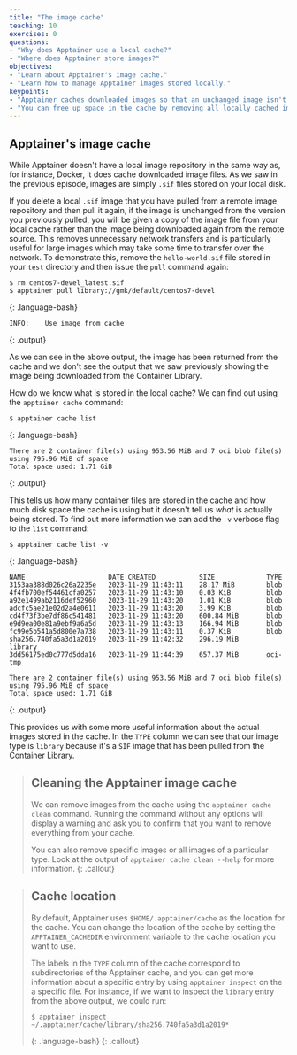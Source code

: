 ```yaml
---
title: "The image cache"
teaching: 10
exercises: 0
questions:
- "Why does Apptainer use a local cache?"
- "Where does Apptainer store images?"
objectives:
- "Learn about Apptainer's image cache."
- "Learn how to manage Apptainer images stored locally."
keypoints:
- "Apptainer caches downloaded images so that an unchanged image isn't downloaded again when it is requested using the `apptainer pull` command."
- "You can free up space in the cache by removing all locally cached images or by specifying individual images to remove."
---
```


## Apptainer's image cache

While Apptainer doesn't have a local image repository in the same way as, for instance, Docker, it does cache downloaded image files. As we saw in the previous episode, images are simply `.sif` files stored on your local disk. 

If you delete a local `.sif` image that you have pulled from a remote image repository and then pull it again, if the image is unchanged from the version you previously pulled, you will be given a copy of the image file from your local cache rather than the image being downloaded again from the remote source. This removes unnecessary network transfers and is particularly useful for large images which may take some time to transfer over the network. To demonstrate this, remove the `hello-world.sif` file stored in your `test` directory and then issue the `pull` command again:

~~~
$ rm centos7-devel_latest.sif
$ apptainer pull library://gmk/default/centos7-devel
~~~
{: .language-bash}

~~~
INFO:    Use image from cache
~~~
{: .output}

As we can see in the above output, the image has been returned from the cache and we don't see the output that we saw previously showing the image being downloaded from the Container Library.

How do we know what is stored in the local cache? We can find out using the `apptainer cache` command:

~~~
$ apptainer cache list
~~~
{: .language-bash}

~~~
There are 2 container file(s) using 953.56 MiB and 7 oci blob file(s) using 795.96 MiB of space
Total space used: 1.71 GiB
~~~
{: .output}

This tells us how many container files are stored in the cache and how much disk space the cache is using but it doesn't tell us _what_ is actually being stored. To find out more information we can add the `-v` verbose flag to the `list` command:

~~~
$ apptainer cache list -v
~~~
{: .language-bash}

~~~
NAME                     DATE CREATED           SIZE             TYPE
3153aa388d026c26a2235e   2023-11-29 11:43:11    28.17 MiB        blob
4f4fb700ef54461cfa0257   2023-11-29 11:43:10    0.03 KiB         blob
a92e1499ab2116def52960   2023-11-29 11:43:20    1.01 KiB         blob
adcfc5ae21e02d2a4e0611   2023-11-29 11:43:20    3.99 KiB         blob
cd4f73f3be7df86c541481   2023-11-29 11:43:20    600.84 MiB       blob
e9d9ea00e81a9ebf9a6a5d   2023-11-29 11:43:13    166.94 MiB       blob
fc99e5b541a5d800e7a738   2023-11-29 11:43:11    0.37 KiB         blob
sha256.740fa5a3d1a2019   2023-11-29 11:42:32    296.19 MiB       library
3dd56175ed0c777d5dda16   2023-11-29 11:44:39    657.37 MiB       oci-tmp

There are 2 container file(s) using 953.56 MiB and 7 oci blob file(s) using 795.96 MiB of space
Total space used: 1.71 GiB
~~~
{: .output}

This provides us with some more useful information about the actual images stored in the cache. In the `TYPE` column we can see that our image type is `library` because it's a `SIF` image that has been pulled from the Container Library. 

> ## Cleaning the Apptainer image cache
> We can remove images from the cache using the `apptainer cache clean` command. Running the command without any options will display a warning and ask you to confirm that you want to remove everything from your cache.
>
> You can also remove specific images or all images of a particular type. Look at the output of `apptainer cache clean --help` for more information.
{: .callout}

> ## Cache location
> By default, Apptainer uses `$HOME/.apptainer/cache` as the location for the cache. You can change the location of the cache by setting the `APPTAINER_CACHEDIR` environment variable to the cache location you want to use.
>
> The labels in the `TYPE` column of the cache correspond to subdirectories of the Apptainer cache, and you can get more information about a specific entry by using `apptainer inspect` on the a specific file. For instance, if we want to inspect the `library` entry from the above output, we could run:
>
> ~~~
> $ apptainer inspect ~/.apptainer/cache/library/sha256.740fa5a3d1a2019*
> ~~~
> {: .language-bash}
{: .callout}

